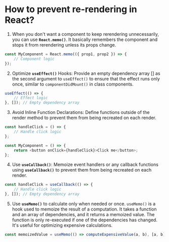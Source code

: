 # How to prevent re-rendering in React? 

1. When you don't want a component to keep rerendering unnecessarily, you can use __`React.memo()`__. It basically remembers the component and stops it from rerendering unless its props change.

```javascript
const MyComponent = React.memo(({ prop1, prop2 }) => {
    // Component logic
});


```

2. Optimize __`useEffect()`__ Hooks: Provide an empty dependency array [] as the second argument to `useEffect()` to ensure that the effect runs only once, similar to `componentDidMount()` in class components.

```javascript
useEffect(() => {
    // Effect logic
}, []); // Empty dependency array


```

3. Avoid Inline Function Declarations: Define functions outside of the render method to prevent them from being recreated on each render.

```javascript
const handleClick = () => {
    // Handle click logic
};

const MyComponent = () => {
    return <button onClick={handleClick}>Click me</button>;
};

```
4. Use __`useCallback()`__: Memoize event handlers or any callback functions using __`useCallback()`__ to prevent them from being recreated on each render.

```javascript
const handleClick = useCallback(() => {
    // Handle click logic
}, []); // Empty dependency array

```
5. Use __`useMemo()`__ to calculate only when needed or once. `useMemo()` is a hook used to memoize the result of a computation. It takes a function and an array of dependencies, and it returns a memoized value. The function is only re-executed if one of the dependencies has changed. It's useful for optimizing expensive calculations.

```javascript
const memoizedValue = useMemo(() => computeExpensiveValue(a, b), [a, b]);


```
